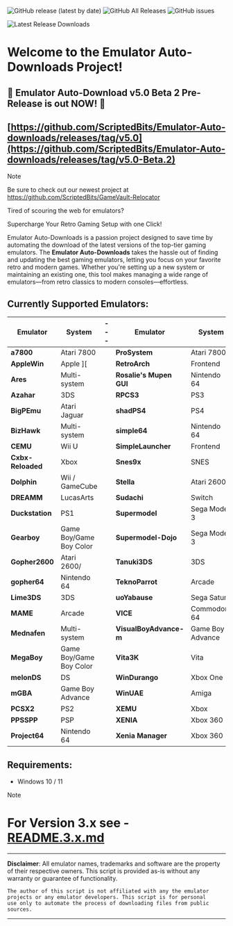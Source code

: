![GitHub release (latest by date)](https://img.shields.io/github/v/release/ScriptedBits/Emulator-Auto-downloads)
![GitHub All Releases](https://img.shields.io/github/downloads/ScriptedBits/Emulator-Auto-downloads/total)
![GitHub issues](https://img.shields.io/github/issues/ScriptedBits/Emulator-Auto-downloads)

![Latest Release Downloads](https://img.shields.io/github/downloads/ScriptedBits/Emulator-Auto-downloads/latest/total)


# Welcome to the Emulator Auto-Downloads Project! #

## 🎉 Emulator Auto-Download v5.0 Beta 2 Pre-Release is out NOW! 🚀 ##
## [https://github.com/ScriptedBits/Emulator-Auto-downloads/releases/tag/v5.0](https://github.com/ScriptedBits/Emulator-Auto-downloads/releases/tag/v5.0-Beta.2) ##


> [!NOTE]
> Be sure to check out our newest project at https://github.com/ScriptedBits/GameVault-Relocator

Tired of scouring the web for emulators? 

Supercharge Your Retro Gaming Setup with one Click!

Emulator Auto-Downloads is a passion project designed to save time by automating the download of the latest versions of the top-tier gaming emulators. The **Emulator Auto-Downloads** takes the hassle out of finding and updating the best gaming emulators, letting you focus on your favorite retro and modern games. Whether you're setting up a new system or maintaining an existing one, this tool makes managing a wide range of emulators—from retro classics to modern consoles—effortless.

## Currently Supported Emulators: ##

| **Emulator**           | **System**          | --- | **Emulator**           | **System**          |
|------------------------|---------------------|-----|------------------------|---------------------|
| **a7800** | Atari 7800  |     | **ProSystem** | Atari 7800 |
| **AppleWin** | Apple ][  |     | **RetroArch** | Frontend |
| **Ares** | Multi-system  |     | **Rosalie's Mupen GUI** | Nintendo 64 |
| **Azahar** | 3DS  |     | **RPCS3** | PS3 |
| **BigPEmu** | Atari Jaguar  |     | **shadPS4** | PS4 |
| **BizHawk** | Multi-system  |     | **simple64** | Nintendo 64 |
| **CEMU** | Wii U  |     | **SimpleLauncher** | Frontend |
| **Cxbx-Reloaded** | Xbox  |     | **Snes9x** | SNES |
| **Dolphin** | Wii / GameCube  |     | **Stella** | Atari 2600 |
| **DREAMM** | LucasArts  |     | **Sudachi** | Switch |
| **Duckstation** | PS1  |     | **Supermodel** | Sega Model 3 |
| **Gearboy** | Game Boy/Game Boy Color  |     | **Supermodel-Dojo** | Sega Model 3 |
| **Gopher2600** | Atari 2600/  |     | **Tanuki3DS** | 3DS |
| **gopher64** | Nintendo 64  |     | **TeknoParrot** | Arcade |
| **Lime3DS** | 3DS  |     | **uoYabause** | Sega Saturn |
| **MAME** | Arcade  |     | **VICE** | Commodore 64 |
| **Mednafen** | Multi-system  |     | **VisualBoyAdvance-m** | Game Boy Advance |
| **MegaBoy** | Game Boy/Game Boy Color  |     | **Vita3K** | Vita |
| **melonDS** | DS  |     | **WinDurango** | Xbox One |
| **mGBA** | Game Boy Advance  |     | **WinUAE** | Amiga |
| **PCSX2** | PS2  |     | **XEMU** | Xbox |
| **PPSSPP** | PSP  |     | **XENIA** | Xbox 360 |
| **Project64** | Nintendo 64  |     | **Xenia Manager** | Xbox 360 |
<!-- Updated at 2025-04-27 22:08:21 UTC -->


## Requirements:
- Windows 10 / 11


> [!NOTE]
> # For Version 3.x see - [README.3.x.md](README.3.x.md) #

---
**Disclaimer**: All emulator names, trademarks and software are the property of their respective owners. This script is provided as-is without any warranty or guarantee of functionality.

    The author of this script is not affiliated with any the emulator projects or any emulator developers. This script is for personal 
    use only to automate the process of downloading files from public sources.
---




